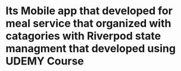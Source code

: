 # Its Mobile app that developed for meal service that organized with catagories with Riverpod state managment that developed using UDEMY Course
